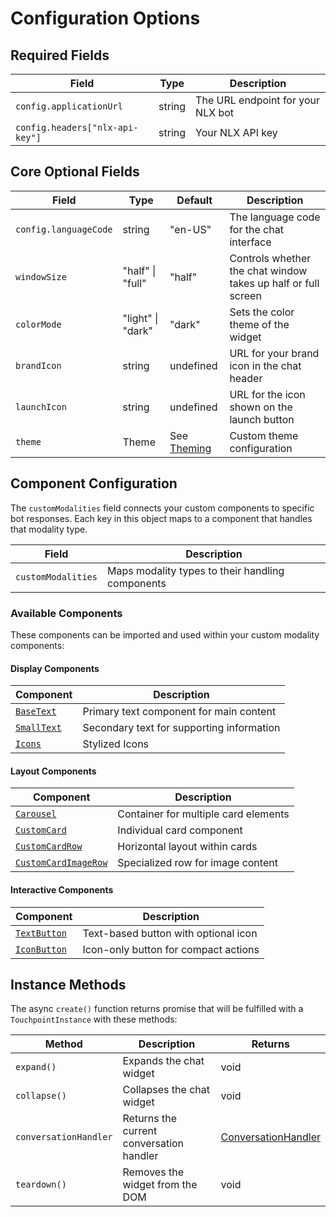 # Configuration Options

## Required Fields

| Field                           | Type   | Description                       |
|---------------------------------|--------|-----------------------------------|
| `config.applicationUrl`         | string | The URL endpoint for your NLX bot |
| `config.headers["nlx-api-key"]` | string | Your NLX API key                  |

## Core Optional Fields

| Field                 | Type              | Default                               | Description                                                   |
|-----------------------|-------------------|---------------------------------------|---------------------------------------------------------------|
| `config.languageCode` | string            | "en-US"                               | The language code for the chat interface                      |
| `windowSize`          | "half" \| "full"  | "half"                                | Controls whether the chat window takes up half or full screen |
| `colorMode`           | "light" \| "dark" | "dark"                                | Sets the color theme of the widget                            |
| `brandIcon`           | string            | undefined                             | URL for your brand icon in the chat header                    |
| `launchIcon`          | string            | undefined                             | URL for the icon shown on the launch button                   |
| `theme`               | Theme             | See [Theming](/touchpoint-ui-theming) | Custom theme configuration                                    |

## Component Configuration

The `customModalities` field connects your custom components to specific bot responses. Each key in this object maps to a component that handles that modality type.

| Field              | Description                                      |
|--------------------|--------------------------------------------------|
| `customModalities` | Maps modality types to their handling components |

### Available Components

These components can be imported and used within your custom modality components:

#### Display Components

| Component                             | Description                               |
|---------------------------------------|-------------------------------------------|
| [`BaseText`](/touchpoint-Typography)  | Primary text component for main content   |
| [`SmallText`](/touchpoint-Typography) | Secondary text for supporting information |
| [`Icons`](/touchpoint-Icons)          | Stylized Icons                            |

#### Layout Components
| Component                                       | Description                          |
|-------------------------------------------------|--------------------------------------|
| [`Carousel`](/touchpoint-CustomCards)           | Container for multiple card elements |
| [`CustomCard`](/touchpoint-CustomCards)         | Individual card component            |
| [`CustomCardRow`](/touchpoint-CustomCards)      | Horizontal layout within cards       |
| [`CustomCardImageRow`](/touchpoint-CustomCards) | Specialized row for image content    |

#### Interactive Components

| Component                           | Description                          |
|-------------------------------------|--------------------------------------|
| [`TextButton`](/touchpoint-Buttons) | Text-based button with optional icon |
| [`IconButton`](/touchpoint-Buttons) | Icon-only button for compact actions |

## Instance Methods

The async `create()` function returns promise that will be fulfilled with a `TouchpointInstance` with these methods:

| Method                | Description                              | Returns                                                                      |
|-----------------------|------------------------------------------|------------------------------------------------------------------------------|
| `expand()`            | Expands the chat widget                  | void                                                                         |
| `collapse()`          | Collapses the chat widget                | void                                                                         |
| `conversationHandler` | Returns the current conversation handler | [ConversationHandler](/headless-api-reference#interface-conversationhandler) |
| `teardown()`          | Removes the widget from the DOM          | void                                                                         |

